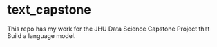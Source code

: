 # text_capstone
This repo has my work for the JHU Data Science Capstone Project that Build a language model. 
